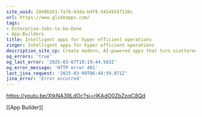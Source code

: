 ```yaml
---
site_uuid: 2840b261-7a76-43da-bdf8-34249347136c
url: https://www.glideapps.com/
tags:
- Enterprise-Jobs-to-be-Done
- App-Builders
title: Intelligent apps for hyper efficient operations
zinger: Intelligent apps for hyper efficient operations
description_site_cp: Create modern, AI-powered apps that turn scattered data into actionable insights and automate manual work—no coding required.
og_errors: 'true'
og_last_error: '2025-03-07T10:19:44.583Z'
og_error_message: 'HTTP error 401'
last_jina_request: '2025-03-09T06:44:59.071Z'
jina_error: 'Error occurred'
---
```


https://youtu.be/XtkNA39LdOc?si=rIKAdO0ZbZoqC8Qd

[[App Builder]]
